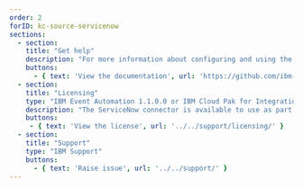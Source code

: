 ```yaml
---
order: 2
forID: kc-source-servicenow
sections:
  - section:
    title: "Get help"
    description: "For more information about configuring and using the connector, see the documentation."
    buttons:
      - { text: 'View the documentation', url: 'https://github.com/ibm-messaging/connectivity-pack-kafka-connectors/blob/main/README.md' }
  - section:
    title: "Licensing"
    type: "IBM Event Automation 1.1.0.0 or IBM Cloud Pak for Integration 16.1.1, or IBM webMethods Hybrid Integration 11.2 or later versions"
    description: "The ServiceNow connector is available to use as part of the IBM Event Automation, IBM Cloud Pak for Integration, or IBM webMethods Hybrid Integration license."
    buttons:
     - { text: 'View the license', url: '../../support/licensing/' } 
  - section:
    title: "Support"
    type: "IBM Support"
    buttons:
      - { text: 'Raise issue', url: '../../support/' }
--- 
```

